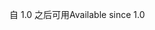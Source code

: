 <span data-ttu-id="79576-101">自 1.0 之后可用</span><span class="sxs-lookup"><span data-stu-id="79576-101">Available since 1.0</span></span>